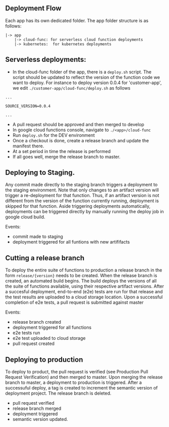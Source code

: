 ## Deployment Flow

Each app has its own dedicated folder. The app folder structure is as follows:
```
|-> app
    |-> cloud-func: for serverless cloud function deployments
    |-> kubernetes:  for kubernetes deployments
```
## Serverless deployments:
- In the cloud-func folder of the app, there is a ```deploy.sh``` script. The script should be updated to reflect the version of the function code we want to deploy. For instance to deploy version 0.0.4 for 'customer-app', 
we edit ```./customer-app/cloud-func/deploy.sh``` as follows
```shell
...

SOURCE_VERSION=0.0.4

...

```
- A pull request should be approved and then merged to develop
- In google cloud functions console, navigate to ```./<app>/cloud-func```
- Run ```deploy.sh``` for the DEV environment
- Once a checkout is done, create a release branch and update the manifest there.
- At a set period in time the release is performed
- If all goes well, merge the release branch to master.

## Deploying to Staging. 
Any commit made directly to the staging branch triggers a deployment to the staging environment. Note that only changes to an artifact version will trigger a re-deployment for that function. Thus, if an artifact version is not different from the version of the function currently running, deployment is skipped for that function. Aside triggering  deployments automatically, deployments can be triggered directly by manually running the deploy job in google cloud build. 

Events:
- commit made to staging
- deployment triggered for all funtions with new artififacts

## Cutting a release branch
To deploy the entire suite of functions to production a release branch in the form ```release/{version}``` needs to be created. When the release branch is created, an automated build begins. The build deploys the versions of all the suite of functions available, using their respective artifact versions. After a succesful deployment, end-to-end (e2e) tests are run for that release and the test results are uploaded to a cloud storage location. Upon a successful completion of e2e tests, a pull request is submitted against master

Events:
- release branch created
- deployment triggered for all functions
- e2e tests run
- e2e test uploaded to cloud storage
- pull request created


## Deploying to production 
To deploy to product, the pull request is verified (see Production Pull Request Verification) and then merged to master. Upon merging the release branch to master, a deployment to production is triggered. After a successuful deploy, a tag is created to increment the semantic version of deployment project. The release branch is deleted.

- pull request verified
- release branch merged
- deployment triggered
- semantic version updated. 
